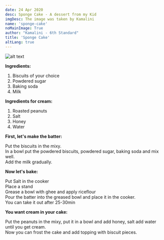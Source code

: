 ```yaml
---
date: 24 Apr 2020
desc: Sponge Cake - A dessert from my Kid
imgDesc: The image was taken by Kamalini
name: 'sponge-cake'
noMainImage: True
author: "Kamalini - 6th Standard"
title: 'Sponge Cake'
altLang: true
---
```

<img src="/others/sponge-cake/_thumbnail.png" alt="alt text" class="blogs_image">
<div>
    <adsbygoogle />
</div>
<Adsense
          data-ad-client="ca-pub-3042269102042405"
          data-ad-slot="1234567890"
/>

**Ingredients:**

1. Biscuits of your choice  
2. Powdered sugar  
3. Baking soda  
4. Milk  

**Ingredients for cream:**

1. Roasted peanuts  
2. Salt
3. Honey
4. Water

**First, let's make the batter:**

Put the biscuits in the mixy.   
In a bowl put the powdered biscuits, powdered sugar, baking soda and mix well.  
Add the milk gradually.  

**Now let's bake:**

Put Salt in the cooker  
Place a stand  
Grease a bowl with ghee and apply riceflour  
Pour the batter into the greased bowl and place it in the cooker.  
You can take it out after 25-30min  

**You want cream in your cake:**

Put the peanuts in the mixy, put it in a bowl and add honey, salt add water until you get cream.  
Now you can frost the cake and add topping with biscuit pieces.

<style>
/* table{
    border-collapse: collapse;
    border-spacing: 0;
    border:2px solid gray;
}

th{
    border:2px solid gray;
}

td{
    border:1px solid gray;
} */
</style>